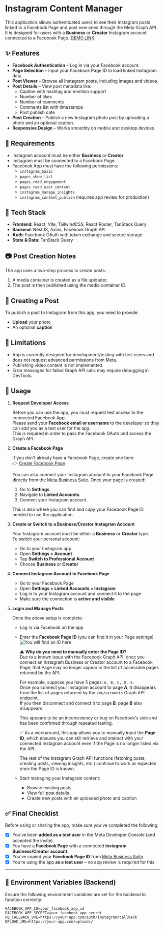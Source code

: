 # Instagram Content Manager

This application allows authenticated users to see their Instagram posts linked to a Facebook Page and post new ones through the Meta Graph API. It is designed for users with a **Business** or **Creator** Instagram account connected to a Facebook Page.
[DEMO LINK](https://instagram-frontend-git-main-rvoshchylos-projects.vercel.app/)
## ✨ Features

- **Facebook Authentication** – Log in via your Facebook account.
- **Page Selection** – Input your Facebook Page ID to load linked Instagram data.
- **Post Viewer** – Browse all Instagram posts, including images and videos.
- **Post Details** – View post metadata like:
  - Caption with hashtag and mention support
  - Number of likes
  - Number of comments
  - Comments list with timestamps
  - Post publish date
- **Post Creation** – Publish a new Instagram photo post by uploading a photo and an optional caption.
- **Responsive Design** – Works smoothly on mobile and desktop devices.

## 📌 Requirements

- Instagram account must be either **Business** or **Creator**
- Instagram must be connected to a Facebook Page
- Facebook App must have the following permissions:
  - `instagram_basic`
  - `pages_show_list`
  - `pages_read_engagement`
  - `pages_read_user_content`
  - `instagram_manage_insights`
  - `instagram_content_publish` (requires app review for production)

## 🧠 Tech Stack

- **Frontend**: React, Vite, TailwindCSS, React Router, TanStack Query
- **Backend**: NestJS, Axios, Facebook Graph API
- **Auth**: Facebook OAuth with token exchange and secure storage
- **State & Data**: TanStack Query

## 📷 Post Creation Notes

The app uses a two-step process to create posts:

1. A media container is created as a file uploader.
2. The post is then published using the media container ID.

## 📝 Creating a Post

To publish a post to Instagram from this app, you need to provide:

- **Upload** your photo
- An optional **caption**

## 🚧 Limitations

- App is currently designed for development/testing with test users and does not request advanced permissions from Meta.
- Publishing video content is not implemented.
- Error messages for failed Graph API calls may require debugging in DevTools.

## 📎 Usage

1. **Request Developer Access**

   Before you can use the app, you must request test access to the connected Facebook App.  
   Please send your **Facebook email or username** to the developer so they can add you as a test user for the app.  
   This is required in order to pass the Facebook OAuth and access the Graph API.

2. **Create a Facebook Page**

   If you don't already have a Facebook Page, create one here:  
   👉 [Create Facebook Page](https://www.facebook.com/pages/create)

   You can also connect your Instagram account to your Facebook Page directly from the [Meta Business Suite](https://business.facebook.com/). Once your page is created:
     1. Go to **Settings**.
     2. Navigate to **Linked Accounts**.
     3. Connect your Instagram account.
    
     This is also where you can find and copy your Facebook Page ID needed to use the application.

4. **Create or Switch to a Business/Creator Instagram Account**

   Your Instagram account must be either a **Business** or **Creator** type.  
   To switch your personal account:
   - Go to your Instagram app
   - Open **Settings > Account**
   - Tap **Switch to Professional Account**
   - Choose **Business** or **Creator**

5. **Connect Instagram Account to Facebook Page**

   - Go to your Facebook Page
   - Open **Settings > Linked Accounts > Instagram**
   - Log in to your Instagram account and connect it to the page
   - Make sure the connection is **active and visible**

6. **Login and Manage Posts**

   Once the above setup is complete:
   - Log in via Facebook on the app
   - Enter the **Facebook Page ID** (you can find it in your Page settings)
     ![You will find an ID here](https://github.com/user-attachments/assets/c5514579-1d1e-46cc-a807-f6efe630acd4)



       ⚠️ **Why do you need to manually enter the Page ID?**  
       Due to a known issue with the Facebook Graph API, once you connect an Instagram Business or Creator account to a Facebook Page, that Page may no longer appear in the list of accessible pages returned by the API.
      
       For example, suppose you have 5 pages: `A, B, C, D, E`.  
       Once you connect your Instagram account to page **A**, it disappears from the list of pages returned by the `/me/accounts` Graph API endpoint.  
       If you then disconnect and connect it to page **B**, page **B** also disappears.
      
       This appears to be an inconsistency or bug on Facebook's side and has been confirmed through repeated testing.
      
       ✅ As a workaround, this app allows you to manually input the **Page ID**, which ensures you can still retrieve and interact with your connected Instagram account even if the Page is no longer listed via the API.
      
       The rest of the Instagram Graph API functions (fetching posts, creating posts, viewing insights, etc.) continue to work as expected once the Page ID is known.
     
   - Start managing your Instagram content:
     - Browse existing posts
     - View full post details
     - Create new posts with an uploaded photo and caption

## ✅ Final Checklist

Before using or sharing the app, make sure you've completed the following:

- [x] You’ve been **added as a test user** in the Meta Developer Console (and accepted the invite).
- [x] You have a **Facebook Page** with a connected **Instagram Business/Creator account**.
- [x] You’ve copied your **Facebook Page ID** from [Meta Business Suite](https://business.facebook.com/).
- [x] You’re using the app **as a test user** – no app review is required for this.

---

## 🔐 Environment Variables (Backend)

Ensure the following environment variables are set for the backend to function correctly:

```env
FACEBOOK_APP_ID=your_facebook_app_id
FACEBOOK_APP_SECRET=your_facebook_app_secret
FB_CALLBACK_URL=https://your-app.com/auth/instagram/callback
UPLOAD_URL=https://your-app.com/uploads/
